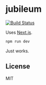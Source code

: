# jubileum
[![Build Status](https://ci.abakus.no/api/badges/webkom/jubileum-interaktiv/status.svg)](https://ci.abakus.no/webkom/jubileum-interaktiv)

Uses [Next.js](https://github.com/zeit/next.js).

```bash
npm run dev
```

Just works.

## License
MIT
